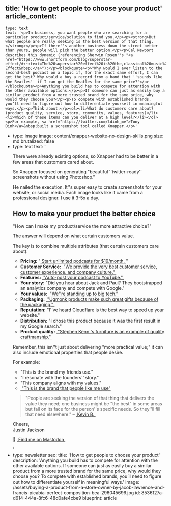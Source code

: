 title: 'How to get people to choose your product'
article_content:
  -
    type: text
    text: '<p>In business, you want people who are searching for a particular product/service/solution to find you.</p><p><strong>But what people are really seeking is the best version of that thing.</strong></p><p>If there''s another business down the street better than yours, people will pick the better option.</p><p>Cal Newport describes this dynamic (referencing Sherwin Rosen''s "<a href="https://www.shortform.com/blog/superstar-effect/#:~:text=The%20superstar%20effect%20is%20the,classical%20music%2C%20and%20research%20scholarship.">&nbsp;Superstar Effect&nbsp;</a>"):</p><blockquote><p>"Why would I ever listen to the second-best podcast on a topic if, for the exact same effort, I can get the best? Why would a buy a record from a band that ''sounds like the Beatles'' if I can get the Beatles for the same price?"</p></blockquote><p>Anything you build has to compete for attention with the other available options.</p><p>If someone can just as easily buy a similar product from a more trusted brand for the same price, why would they choose you?</p><p>To compete with established brands, you’ll need to figure out how to differentiate yourself in meaningful ways.</p><p>Think about:</p><ol><li>What do customers care about? (product quality, service, story, community, values, features)</li><li>Which of these items can you deliver at a high level?</li></ol><p>For example, <a href="https://twitter.com/tdinh_me">Tony Dinh</a>&nbsp;built a screenshot tool called Xnapper.</p>'
  -
    type: image
    image: content/xnapper-website-no-design-skills.png
    size: md
    brutalized: false
  -
    type: text
    text: '<p>There were already existing options, so Xnapper had to be better in a few areas that customers cared about.</p><p>So Xnapper focused on generating "beautiful ''twitter-ready'' screenshots without using Photoshop."</p><p>He nailed the execution. It''s super easy to create screenshots for your website, or social media. Each image looks like it came from a professional designer. I use it 3-5x a day.</p><h2>How to make your product the better choice</h2><p>"How can I make my product/service the more attractive choice?"</p><p>The answer will depend on what certain customers value. </p><p>The key is to combine multiple attributes (that certain customers care about):</p><ul><li><strong>Pricing: </strong>"<a href="https://transistor.fm/features/host-multiple-podcasts-on-the-same-account/">&nbsp;Start unlimited podcasts for $19/month.&nbsp;</a>"</li><li><strong>Customer Service: </strong><a href="https://www.zappos.com/about/">&nbsp;"We provide the very best customer service, customer experience, and company culture."&nbsp;</a></li><li><strong>Features: </strong><a href="https://transistor.fm/features/youtube/">&nbsp;"Auto-post your podcast to YouTube."&nbsp;</a></li><li><strong>Your story:</strong> "Did you hear about Jack and Paul? They bootstrapped an analytics company and compete with Google."</li><li><strong>Your values: </strong><a href="https://usefathom.com/about">&nbsp;"We''re standing up to big tech."&nbsp;</a></li><li><strong>Packaging:</strong> <a href="https://ugmonk.com/">&nbsp;"Ugmonk products make such great gifts because of the packaging."&nbsp;</a></li><li><strong>Reputation:</strong> "I''ve heard Cloudflare is the best way to speed up your website."</li><li><strong>Distribution: </strong>"I chose this product because it was the first result in my Google search."</li><li><strong>Product quality:</strong> <a href="https://www.stephenkenn.com/">&nbsp;"Stephen Kenn''s furniture is an example of quality craftmanship."&nbsp;</a></li></ul><p>Remember, this isn''t just about delivering "more practical value;" it can also include emotional properties that people desire.</p><p>For example:</p><ul><li>"This is the brand my friends use."</li><li>"I resonate with the founders'' story."</li><li>"This company aligns with my values."</li><li><a href="https://transistor.fm/dev-podcasts/">&nbsp;"This is the brand that people like me use"</a></li></ul><blockquote><p>"People are seeking the version of that thing that delivers the value they need; one business might be "the best" in some areas but fall on its face for the person''s specific needs. So they''ll fill that need elsewhere." – <a href="https://mastodon.social/@kboyd@phpc.social">&nbsp;Kevin B.&nbsp;</a></p></blockquote><p>Cheers,<br>Justin Jackson</p><p>🐘 <a href="https://mastodon.social/@mijustin">&nbsp;Find me on Mastodon&nbsp;</a></p>'
  -
    type: newsletter
seo:
  title: 'How to get people to choose your product'
  description: 'Anything you build has to compete for attention with the other available options.  If someone can just as easily buy a similar product from a more trusted brand for the same price, why would they choose you?  To compete with established brands, you’ll need to figure out how to differentiate yourself in meaningful ways.'
  image: /assets/buying-a-product-from-a-store-owner-by-jacob-lawrence-and-francis-picabia-perfect-composition-bea-296045696.jpg
id: 8536127a-d614-444a-8fc6-48d0afe4cbe9
blueprint: article
